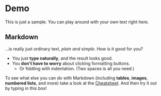 # Demo

This is just a sample. You can play around with your own text right here.

## Markdown

...is really just ordinary text, _plain and simple_. How is it good for you?

* You just **type naturally**, and the result looks good.
* You **don't have to worry** about clicking formatting buttons.
  * Or fiddling with indentation. (Two spaces is all you need.)

To see what else you can do with Markdown (including **tables**, **images**, **numbered lists**, and more) take a look at the [Cheatsheet][1]. And then try it out by typing in this box!

[1]: https://github.com/adam-p/markdown-here/wiki/Markdown-Here-Cheatsheet
